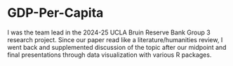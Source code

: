 # GDP-Per-Capita
I was the team lead in the 2024-25 UCLA Bruin Reserve Bank Group 3 research project. Since our paper read like a literature/humanities review, I went back and supplemented discussion of the topic after our midpoint and final presentations through data visualization with various R packages.
